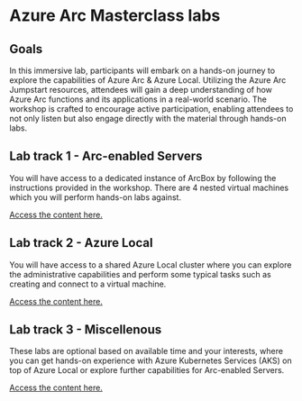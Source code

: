 # Azure Arc Masterclass labs

## Goals

In this immersive lab, participants will embark on a hands-on journey to explore the capabilities of Azure Arc & Azure Local. Utilizing the Azure Arc Jumpstart resources, attendees will gain a deep understanding of how Azure Arc functions and its applications in a real-world scenario. The workshop is crafted to encourage active participation, enabling attendees to not only listen but also engage directly with the material through hands-on labs.

## Lab track 1 - Arc-enabled Servers

You will have access to a dedicated instance of ArcBox by following the instructions provided in the workshop.
There are 4 nested virtual machines which you will perform hands-on labs against.

[Access the content here.](./_labs_arc-enabled-servers.md)

## Lab track 2 - Azure Local

You will have access to a shared Azure Local cluster where you can explore the administrative capabilities and perform some typical tasks such as creating and connect to a virtual machine.

[Access the content here.](./_labs_azure_local.md)

## Lab track 3 - Miscellenous

These labs are optional based on available time and your interests, where you can get hands-on experience with Azure Kubernetes Services (AKS) on top of Azure Local or explore further capabilities for Arc-enabled Servers.

[Access the content here.](./_labs_miscellenous.md)
